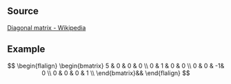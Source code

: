 
Source
---
[Diagonal matrix - Wikipedia](https://en.wikipedia.org/wiki/Diagonal_matrix)


Example
---
$$
\begin{flalign}
\begin{bmatrix}
5 & 0 & 0 & 0 \\
0 & 1 & 0 & 0 \\
0 & 0 & -1& 0 \\
0 & 0 & 0 & 1 \\
\end{bmatrix}&&
\end{flalign}
$$